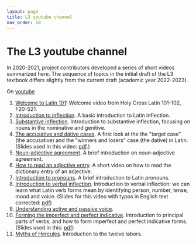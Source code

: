 ```yaml
---
layout: page
title: L3 youtube channel
nav_order: 10
---
```


# The L3 youtube channel


In 2020-2021, project contributors developed a series of short videos summarized here. The sequence of topics in the initial draft of the L3 textbook differs slightly from the current draft (academic year 2022-2023).


On [youtube](https://www.youtube.com/channel/UCyA2aidE3BiD3idsxrJr5Hg?view_as=subscriber)

1. [Welcome to Latin 101](https://youtu.be/rm7NZqHxFNE)! Welcome video from Holy Cross Latin 101-102, F20-S21.
1. [Introduction to inflection](https://youtu.be/5g1sz9qRNJ0). A basic introduction to Latin inflection.
1.  [Substantive inflection](https://youtu.be/D-x9X1v3170).  Introduction to substantive inflection, focusing on nouns in the nominative and genitive.
1. [The accusative and dative cases](https://youtu.be/7Efh1Wycx0g). A first look at the the "target case" (the accusative) and the "winners and losers" case (the dative) in Latin.  (Slides used in this video:  [pdf](./slides/accusative-dative.pdf).)
1. [Noun-adjective agreement](https://youtu.be/h5ZG-GM3EFA). A brief introduction on noun-adjective agreement.
1. [How to read an adjective entry](https://youtu.be/a_iyFuYTma4). A short video on how to read the dictionary entry of an adjective.
1. [Introduction to pronouns](https://youtu.be/Ko88xi01AMY). A brief introduction to Latin pronouns.
1. [Introduction to verbal inflection](https://youtu.be/3W-s_L82MLc).  Introduction to verbal inflection: we can learn what Latin verb forms mean by  identifying person, number, tense, mood and voice.  (Slides for this video with typos in English text corrected:  [pdf](./slides/verbal-inflection.pdf))
1. [Understanding active and passive voice](https://youtu.be/umIKSDePFm4).
1. [Forming the imperfect and perfect indicative](https://youtu.be/ghll0S0AxsI). Introduction to principal parts of verbs, and how to form imperfect and perfect indicative forms.   (Slides used in this:  [pdf](./slides/pft-impft.pdf))
1. [Myths of Hercules](https://youtu.be/xT2Trc0r9RA). Introduction to the twelve labors.
